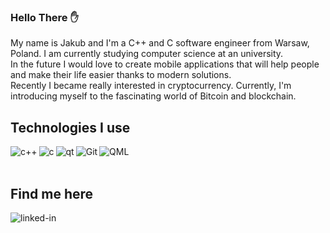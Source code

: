 ### Hello There ✋
My name is Jakub and I'm a C++ and C software engineer from Warsaw, Poland. I am currently studying computer science at an university.<br>
In the future I would love to create mobile applications that will help people and make their life easier thanks to modern solutions.<br>
Recently I became really interested in cryptocurrency. Currently, I'm introducing myself to the fascinating world of Bitcoin and blockchain.

## Technologies I use
<img align="left" alt="c++" src="https://img.shields.io/badge/-C%2B%2B-success" />
<img align="left" alt="c" src="https://img.shields.io/badge/-C-green" />
<img align="left" alt="qt" src="https://img.shields.io/badge/-Qt-yellow" />
<img align="left" alt="Git" src="https://img.shields.io/badge/-Git-orange" />
<img align="left" alt="QML" src="https://img.shields.io/badge/-QML-red" /><br>
<br>

## Find me here
[<img align="left" alt="linked-in" src="https://img.shields.io/badge/linkedin-%230077B5.svg?&style=for-the-badge&logo=linkedin&logoColor=white" />](https://www.linkedin.com/in/jakub-bie%C5%84-804734232/)<br>
<br>


